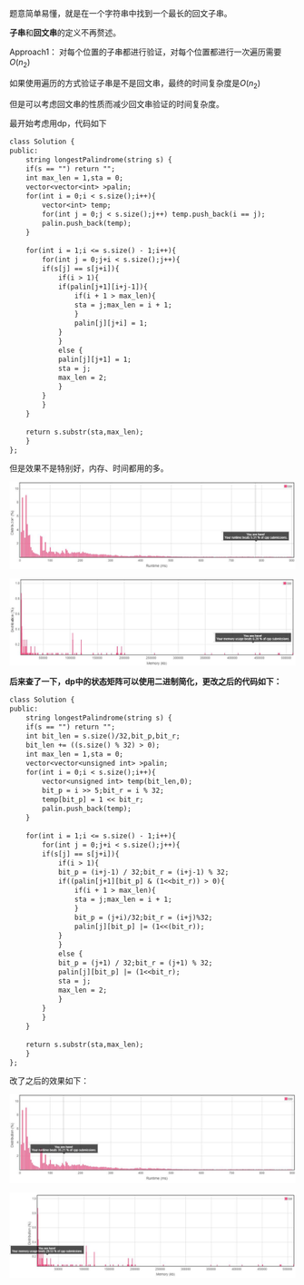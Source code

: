 题意简单易懂，就是在一个字符串中找到一个最长的回文子串。

**子串**和**回文串**的定义不再赘述。

Approach1：
对每个位置的子串都进行验证，对每个位置都进行一次遍历需要$O(n_2)$

如果使用遍历的方式验证子串是不是回文串，最终的时间复杂度是$O(n_2)$

但是可以考虑回文串的性质而减少回文串验证的时间复杂度。

最开始考虑用dp，代码如下

	class Solution {
	public:
	    string longestPalindrome(string s) {
		if(s == "") return "";
		int max_len = 1,sta = 0;
		vector<vector<int> >palin;
		for(int i = 0;i < s.size();i++){
		    vector<int> temp;
		    for(int j = 0;j < s.size();j++) temp.push_back(i == j);
		    palin.push_back(temp);
		}

		for(int i = 1;i <= s.size() - 1;i++){
		    for(int j = 0;j+i < s.size();j++){
			if(s[j] == s[j+i]){
			    if(i > 1){
				if(palin[j+1][i+j-1]){
				    if(i + 1 > max_len){
					sta = j;max_len = i + 1;
				    }
				    palin[j][j+i] = 1;
				}
			    }
			    else {
				palin[j][j+1] = 1;
				sta = j;
				max_len = 2;
			    }
			}
		    }
		}

		return s.substr(sta,max_len);
	    }
	};

但是效果不是特别好，内存、时间都用的多。

![first_runtime](first_runtime.jpg)

![first_memory](first_memory.jpg)

**后来查了一下，dp中的状态矩阵可以使用二进制简化，更改之后的代码如下：**

	class Solution {
	public:
	    string longestPalindrome(string s) {
		if(s == "") return "";
		int bit_len = s.size()/32,bit_p,bit_r;
		bit_len += ((s.size() % 32) > 0);
		int max_len = 1,sta = 0;
		vector<vector<unsigned int> >palin;
		for(int i = 0;i < s.size();i++){
		    vector<unsigned int> temp(bit_len,0);
		    bit_p = i >> 5;bit_r = i % 32;
		    temp[bit_p] = 1 << bit_r;
		    palin.push_back(temp);
		}

		for(int i = 1;i <= s.size() - 1;i++){
		    for(int j = 0;j+i < s.size();j++){
			if(s[j] == s[j+i]){
			    if(i > 1){
				bit_p = (i+j-1) / 32;bit_r = (i+j-1) % 32;
				if((palin[j+1][bit_p] & (1<<bit_r)) > 0){
				    if(i + 1 > max_len){
					sta = j;max_len = i + 1;
				    }
				    bit_p = (j+i)/32;bit_r = (i+j)%32;
				    palin[j][bit_p] |= (1<<(bit_r));
				}
			    }
			    else {
				bit_p = (j+1) / 32;bit_r = (j+1) % 32;
				palin[j][bit_p] |= (1<<bit_r);
				sta = j;
				max_len = 2;
			    }
			}
		    }
		}

		return s.substr(sta,max_len);
	    }
	};

改了之后的效果如下：

![second_runtime](second_runtime.jpg)

![second_memory](second_memory.jpg)
